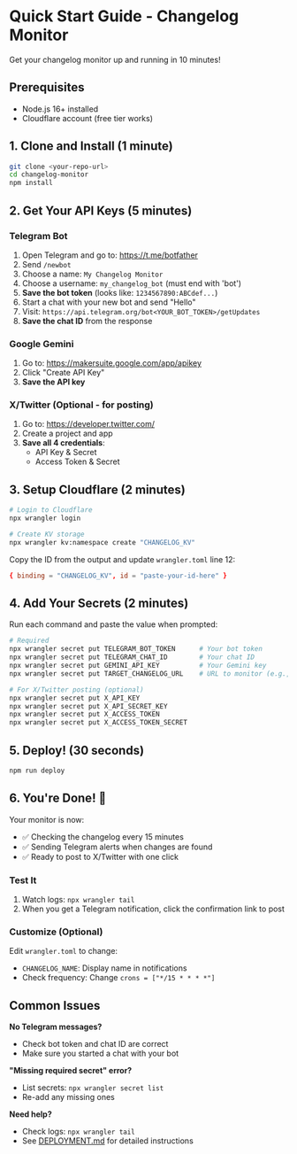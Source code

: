 # Quick Start Guide - Changelog Monitor

Get your changelog monitor up and running in 10 minutes!

## Prerequisites
- Node.js 16+ installed
- Cloudflare account (free tier works)

## 1. Clone and Install (1 minute)

```bash
git clone <your-repo-url>
cd changelog-monitor
npm install
```

## 2. Get Your API Keys (5 minutes)

### Telegram Bot
1. Open Telegram and go to: https://t.me/botfather
2. Send `/newbot`
3. Choose a name: `My Changelog Monitor`
4. Choose a username: `my_changelog_bot` (must end with 'bot')
5. **Save the bot token** (looks like: `1234567890:ABCdef...`)
6. Start a chat with your new bot and send "Hello"
7. Visit: `https://api.telegram.org/bot<YOUR_BOT_TOKEN>/getUpdates`
8. **Save the chat ID** from the response

### Google Gemini
1. Go to: https://makersuite.google.com/app/apikey
2. Click "Create API Key"
3. **Save the API key**

### X/Twitter (Optional - for posting)
1. Go to: https://developer.twitter.com/
2. Create a project and app
3. **Save all 4 credentials**:
   - API Key & Secret
   - Access Token & Secret

## 3. Setup Cloudflare (2 minutes)

```bash
# Login to Cloudflare
npx wrangler login

# Create KV storage
npx wrangler kv:namespace create "CHANGELOG_KV"
```

Copy the ID from the output and update `wrangler.toml` line 12:
```toml
{ binding = "CHANGELOG_KV", id = "paste-your-id-here" }
```

## 4. Add Your Secrets (2 minutes)

Run each command and paste the value when prompted:

```bash
# Required
npx wrangler secret put TELEGRAM_BOT_TOKEN      # Your bot token
npx wrangler secret put TELEGRAM_CHAT_ID        # Your chat ID
npx wrangler secret put GEMINI_API_KEY          # Your Gemini key
npx wrangler secret put TARGET_CHANGELOG_URL    # URL to monitor (e.g., https://example.com/changelog)

# For X/Twitter posting (optional)
npx wrangler secret put X_API_KEY
npx wrangler secret put X_API_SECRET_KEY
npx wrangler secret put X_ACCESS_TOKEN
npx wrangler secret put X_ACCESS_TOKEN_SECRET
```

## 5. Deploy! (30 seconds)

```bash
npm run deploy
```

## 6. You're Done! 🎉

Your monitor is now:
- ✅ Checking the changelog every 15 minutes
- ✅ Sending Telegram alerts when changes are found
- ✅ Ready to post to X/Twitter with one click

### Test It
1. Watch logs: `npx wrangler tail`
2. When you get a Telegram notification, click the confirmation link to post

### Customize (Optional)
Edit `wrangler.toml` to change:
- `CHANGELOG_NAME`: Display name in notifications
- Check frequency: Change `crons = ["*/15 * * * *"]`

## Common Issues

**No Telegram messages?**
- Check bot token and chat ID are correct
- Make sure you started a chat with your bot

**"Missing required secret" error?**
- List secrets: `npx wrangler secret list`
- Re-add any missing ones

**Need help?**
- Check logs: `npx wrangler tail`
- See [DEPLOYMENT.md](DEPLOYMENT.md) for detailed instructions